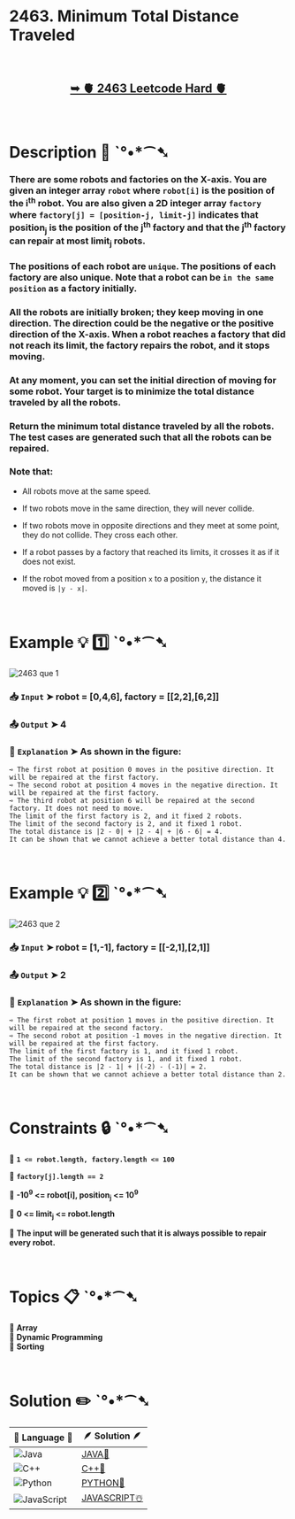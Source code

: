 # 2463. Minimum Total Distance Traveled

</br>

<h2 align="center"> 

<a href="https://leetcode.com/problems/minimum-total-distance-traveled/?envType=daily-question&envId=2024-10-21"><strong>➥ 🫀 2463 Leetcode Hard 🫀 </strong></a>
</h2>

</br>

# Description 📜 ˋ°•*⁀➷

### There are some robots and factories on the X-axis. You are given an integer array `robot` where `robot[i]` is the position of the i<sup>th</sup> robot. You are also given a 2D integer array `factory` where `factory[j] = [position-j, limit-j]` indicates that position<sub>j</sub> is the position of the j<sup>th</sup> factory and that the j<sup>th</sup> factory can repair at most limit<sub>j</sub> robots.

### The positions of each robot are `unique`. The positions of each factory are also unique. Note that a robot can be `in the same position` as a factory initially.

### All the robots are initially broken; they keep moving in one direction. The direction could be the negative or the positive direction of the X-axis. When a robot reaches a factory that did not reach its limit, the factory repairs the robot, and it stops moving.

### At any moment, you can set the initial direction of moving for some robot. Your target is to minimize the total distance traveled by all the robots.

### Return the minimum total distance traveled by all the robots. The test cases are generated such that all the robots can be repaired.

### Note that:

- All robots move at the same speed.

- If two robots move in the same direction, they will never collide.

- If two robots move in opposite directions and they meet at some point, they do not collide. They cross each other.

- If a robot passes by a factory that reached its limits, it crosses it as if it does not exist.

- If the robot moved from a position `x` to a position `y`, the distance it moved is `|y - x|`.

</br>

# Example 💡 1️⃣ ˋ°•*⁀➷

![2463 que 1](https://github.com/user-attachments/assets/d3287d6f-bab4-45f0-8b2d-8f33841ac1cb)

  ### 📥 `Input`  ➤ robot = [0,4,6], factory = [[2,2],[6,2]]

  ### 📤 `Output`  ➤ 4

  ### 🔦 `Explanation`  ➤ As shown in the figure:

    ➺ The first robot at position 0 moves in the positive direction. It will be repaired at the first factory.
    ➺ The second robot at position 4 moves in the negative direction. It will be repaired at the first factory.
    ➺ The third robot at position 6 will be repaired at the second factory. It does not need to move.
    The limit of the first factory is 2, and it fixed 2 robots.
    The limit of the second factory is 2, and it fixed 1 robot.
    The total distance is |2 - 0| + |2 - 4| + |6 - 6| = 4. 
    It can be shown that we cannot achieve a better total distance than 4.

</br>

# Example 💡 2️⃣ ˋ°•*⁀➷

![2463 que 2](https://github.com/user-attachments/assets/8da9a27c-43cd-41e0-bfa0-dd0fea0474b6)

  ### 📥 `Input` ➤ robot = [1,-1], factory = [[-2,1],[2,1]]

  ### 📤 `Output`  ➤ 2

  ### 🔦 `Explanation` ➤ As shown in the figure:

    ➺ The first robot at position 1 moves in the positive direction. It will be repaired at the second factory.
    ➺ The second robot at position -1 moves in the negative direction. It will be repaired at the first factory.
    The limit of the first factory is 1, and it fixed 1 robot.
    The limit of the second factory is 1, and it fixed 1 robot.
    The total distance is |2 - 1| + |(-2) - (-1)| = 2. 
    It can be shown that we cannot achieve a better total distance than 2.

</br>

# Constraints 🔒 ˋ°•*⁀➷

🔹 **`1 <= robot.length, factory.length <= 100`** </br>

🔹 **`factory[j].length == 2`** </br>

🔹 **-10<sup>9</sup> <= robot[i], position<sub>j</sub> <= 10<sup>9</sup>** </br>

🔹 **0 <= limit<sub>j</sub> <= robot.length** </br>

🔹 **The input will be generated such that it is always possible to repair every robot.** </br>

</br>

# Topics 📋 ˋ°•*⁀➷

🔸 **Array**  </br>
🔸 **Dynamic Programming**  </br>
🔸 **Sorting**  </br>

</br>

# Solution ✏️ ˋ°•*⁀➷

| 📒 Language 📒  | 🪶 Solution 🪶 |
| ------------- | ------------- |
|  ![Java](https://img.shields.io/badge/java-%23ED8B00.svg?style=for-the-badge&logo=openjdk&logoColor=white)  | [JAVA🍁](https://github.com/Prakhar-002/LEETCODE/blob/main/%F0%9F%93%9C%20Daily%20Challange%20%F0%9F%92%A1/10%20October%20%F0%9F%AA%94%202024/31%20-%2010%20-%202024%20---%202463.%20Minimum%20Total%20Distance%20Traveled%20%E2%98%83%EF%B8%8F%20%F0%9F%8D%81%20%F0%9F%8D%B0%20%F0%9F%8E%B2/%F0%9F%8D%81JAVA%20-%202463.%20Minimum%20Total%20Distance%20Traveled.java) |
|  ![C++](https://img.shields.io/badge/c++-%2300599C.svg?style=for-the-badge&logo=c%2B%2B&logoColor=white)  | [C++🎲](https://github.com/Prakhar-002/LEETCODE/blob/main/%F0%9F%93%9C%20Daily%20Challange%20%F0%9F%92%A1/10%20October%20%F0%9F%AA%94%202024/31%20-%2010%20-%202024%20---%202463.%20Minimum%20Total%20Distance%20Traveled%20%E2%98%83%EF%B8%8F%20%F0%9F%8D%81%20%F0%9F%8D%B0%20%F0%9F%8E%B2/%F0%9F%8E%B2CPP%20-%202463.%20Minimum%20Total%20Distance%20Traveled.cpp)  |
|  ![Python](https://img.shields.io/badge/python-3670A0?style=for-the-badge&logo=python&logoColor=ffdd54)    | [PYTHON🍰](https://github.com/Prakhar-002/LEETCODE/blob/main/%F0%9F%93%9C%20Daily%20Challange%20%F0%9F%92%A1/10%20October%20%F0%9F%AA%94%202024/31%20-%2010%20-%202024%20---%202463.%20Minimum%20Total%20Distance%20Traveled%20%E2%98%83%EF%B8%8F%20%F0%9F%8D%81%20%F0%9F%8D%B0%20%F0%9F%8E%B2/%F0%9F%8D%B0PYTHON%20-%202463.%20Minimum%20Total%20Distance%20Traveled.py) |
| ![JavaScript](https://img.shields.io/badge/javascript-%23323330.svg?style=for-the-badge&logo=javascript&logoColor=%23F7DF1E)   | [JAVASCRIPT☃️](https://github.com/Prakhar-002/LEETCODE/blob/main/%F0%9F%93%9C%20Daily%20Challange%20%F0%9F%92%A1/10%20October%20%F0%9F%AA%94%202024/31%20-%2010%20-%202024%20---%202463.%20Minimum%20Total%20Distance%20Traveled%20%E2%98%83%EF%B8%8F%20%F0%9F%8D%81%20%F0%9F%8D%B0%20%F0%9F%8E%B2/%E2%98%83%EF%B8%8FJAVASCRIPT%20-%202463.%20Minimum%20Total%20Distance%20Traveled.js) |
